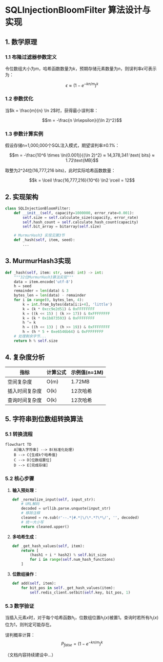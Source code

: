 # SQLInjectionBloomFilter 算法设计与实现

## 1. 数学原理

### 1.1 布隆过滤器参数定义
令位数组大小为$m$，哈希函数数量为$k$，预期存储元素数量为$n$，则误判率$\epsilon$可表示为：

$$\epsilon ≈ (1 - e^{-kn/m})^k$$

### 1.2 参数优化
当$k = \frac{m}{n} \ln 2$时，获得最小误判率：

$$m = -\frac{n \ln\epsilon}{(\ln 2)^2}$$

### 1.3 参数计算实例
假设存储n=1,000,000个SQL注入模式，期望误判率≤0.1%：

$$m = -\frac{10^6 \times \ln(0.001)}{(\ln 2)^2} ≈ 14,378,341 \text{ bits} ≈ 1.72\text{MB}$$

取整为2^24位(16,777,216 bits)，此时实际哈希函数数量：

$$k = \lceil \frac{16,777,216}{10^6} \ln2 \rceil = 12$$

## 2. 实现架构

```python
class SQLInjectionBloomFilter:
    def __init__(self, capacity=1000000, error_rate=0.001):
        self.size = self.calculate_size(capacity, error_rate)
        self.hash_count = self.calculate_hash_count(capacity)
        self.bit_array = bitarray(self.size)

    # MurmurHash3 实现见第3节
    def _hash(self, item, seed):
        ...
```

## 3. MurmurHash3实现
```python
def _hash(self, item: str, seed: int) -> int:
    """32位MurmurHash3算法实现"""
    data = item.encode('utf-8')
    h = seed
    remainder = len(data) & 3
    bytes_len = len(data) - remainder
    for i in range(0, bytes_len, 4):
        k = int.from_bytes(data[i:i+4], 'little')
        k = (k * 0xcc9e2d51) & 0xFFFFFFFF
        k = ((k << 15) | (k >> 17)) & 0xFFFFFFFF
        k = (k * 0x1b873593) & 0xFFFFFFFF
        h ^= k
        h = ((h << 13) | (h >> 19)) & 0xFFFFFFFF
        h = (h * 5 + 0xe6546b64) & 0xFFFFFFFF
    # 处理剩余字节...
    return h % self.size
```

## 4. 复杂度分析
| 指标       | 计算公式            | 示例值(n=1M) |
|------------|---------------------|-------------|
| 空间复杂度 | O(m)               | 1.72MB      |
| 插入时间复杂度 | O(k)          | 12次哈希    |
| 查询时间复杂度 | O(k)          | 12次哈希    |

## 5. 字符串到位数组转换算法

### 5.1 转换流程
```mermaid
flowchart TD
    A[输入字符串] --> B(标准化处理)
    B --> C{生成k个哈希值}
    C --> D[位数组置位]
    D --> E[完成存储]
```

### 5.2 核心步骤
1. **输入预处理**：
   ```python
   def _normalize_input(self, input_str):
       # URL解码
       decoded = urllib.parse.unquote(input_str)
       # 移除注释
       cleaned = re.sub(r'--.*|#.*|\/\*.*?\*\/', '', decoded)
       # 统一大小写
       return cleaned.upper()
   ```

2. **多哈希生成**：
   ```python
   def _get_hash_values(self, item):
       return [
           (hash1 + i * hash2) % self.bit_size
           for i in range(self.num_hash_functions)
       ]
   ```

3. **位数组操作**：
   ```python
   def add(self, item):
       for bit_pos in self._get_hash_values(item):
           self.redis_client.setbit(self.key, bit_pos, 1)
   ```

### 5.3 数学验证
当插入元素$x$时，对于每个哈希函数$h_i$，位数组位置$h_i(x)$被置1。查询时若所有$h_i(x)$位为1，则判定可能存在。

误判概率计算：
$$P_{false} = \left(1 - e^{-kn/m}\right)^k$$

（文档内容持续建设中...）
